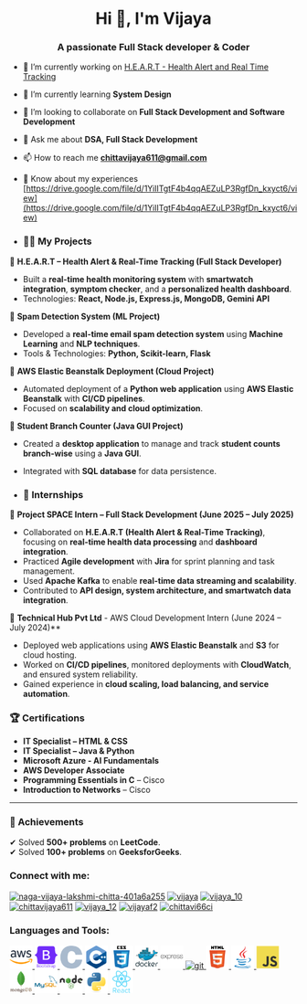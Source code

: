 <h1 align="center">Hi 👋, I'm Vijaya</h1>
<h3 align="center">A passionate Full Stack developer & Coder</h3>



- 🔭 I’m currently working on [H.E.A.R.T - Health Alert and Real Time Tracking](https://github.com/vijayaF2/dashboard)

- 🌱 I’m currently learning **System Design**

- 👯 I’m looking to collaborate on **Full Stack Development and Software Development**

- 💬 Ask me about **DSA, Full Stack Development**

- 📫 How to reach me **chittavijaya611@gmail.com**

- 📄 Know about my experiences [https://drive.google.com/file/d/1YiIITgtF4b4qqAEZuLP3RgfDn_kxyct6/view](https://drive.google.com/file/d/1YiIITgtF4b4qqAEZuLP3RgfDn_kxyct6/view)

- ### 👨‍💻 My Projects

📂 **H.E.A.R.T – Health Alert & Real-Time Tracking (Full Stack Developer)**  
- Built a **real-time health monitoring system** with **smartwatch integration**, **symptom checker**, and a **personalized health dashboard**.  
- Technologies: **React, Node.js, Express.js, MongoDB, Gemini API**

📂 **Spam Detection System (ML Project)**  
- Developed a **real-time email spam detection system** using **Machine Learning** and **NLP techniques**.  
- Tools & Technologies: **Python, Scikit-learn, Flask**

📂 **AWS Elastic Beanstalk Deployment (Cloud Project)**  
- Automated deployment of a **Python web application** using **AWS Elastic Beanstalk** with **CI/CD pipelines**.  
- Focused on **scalability and cloud optimization**.

📂 **Student Branch Counter (Java GUI Project)**  
- Created a **desktop application** to manage and track **student counts branch-wise** using a **Java GUI**.  
- Integrated with **SQL database** for data persistence.

- ### 💼 Internships

🔹 **Project SPACE Intern – Full Stack Development (June 2025 – July 2025)**  
- Collaborated on **H.E.A.R.T (Health Alert & Real-Time Tracking)**, focusing on **real-time health data processing** and **dashboard integration**.  
- Practiced **Agile development** with **Jira** for sprint planning and task management.  
- Used **Apache Kafka** to enable **real-time data streaming and scalability**.  
- Contributed to **API design, system architecture, and smartwatch data integration**.

🔹 **Technical Hub Pvt Ltd** - AWS Cloud Development Intern (June 2024 – July 2024)**  
- Deployed web applications using **AWS Elastic Beanstalk** and **S3** for cloud hosting.  
- Worked on **CI/CD pipelines**, monitored deployments with **CloudWatch**, and ensured system reliability.  
- Gained experience in **cloud scaling, load balancing, and service automation**.

### 🏆 Certifications  
- **IT Specialist – HTML & CSS** 
- **IT Specialist – Java & Python** 
- **Microsoft Azure - AI Fundamentals**
- **AWS Developer Associate**  
- **Programming Essentials in C** – Cisco  
- **Introduction to Networks** – Cisco  

---
### 🏅 Achievements  
✔ Solved **500+ problems** on **LeetCode**.  
✔ Solved **100+ problems** on **GeeksforGeeks**.



   

<h3 align="left">Connect with me:</h3>
<p align="left">
<a href="https://linkedin.com/in/naga-vijaya-lakshmi-chitta-401a6a255" target="blank"><img align="center" src="https://raw.githubusercontent.com/rahuldkjain/github-profile-readme-generator/master/src/images/icons/Social/linked-in-alt.svg" alt="naga-vijaya-lakshmi-chitta-401a6a255" height="30" width="40" /></a>
<a href="https://stackoverflow.com/users/vijaya" target="blank"><img align="center" src="https://raw.githubusercontent.com/rahuldkjain/github-profile-readme-generator/master/src/images/icons/Social/stack-overflow.svg" alt="vijaya" height="30" width="40" /></a>
<a href="https://www.codechef.com/users/vijaya_10" target="blank"><img align="center" src="https://cdn.jsdelivr.net/npm/simple-icons@3.1.0/icons/codechef.svg" alt="vijaya_10" height="30" width="40" /></a>
<a href="https://www.hackerrank.com/chittavijaya611" target="blank"><img align="center" src="https://raw.githubusercontent.com/rahuldkjain/github-profile-readme-generator/master/src/images/icons/Social/hackerrank.svg" alt="chittavijaya611" height="30" width="40" /></a>
<a href="https://codeforces.com/profile/vijaya_12" target="blank"><img align="center" src="https://raw.githubusercontent.com/rahuldkjain/github-profile-readme-generator/master/src/images/icons/Social/codeforces.svg" alt="vijaya_12" height="30" width="40" /></a>
<a href="https://www.leetcode.com/vijayaf2" target="blank"><img align="center" src="https://raw.githubusercontent.com/rahuldkjain/github-profile-readme-generator/master/src/images/icons/Social/leet-code.svg" alt="vijayaf2" height="30" width="40" /></a>
<a href="https://auth.geeksforgeeks.org/user/chittavi66ci" target="blank"><img align="center" src="https://raw.githubusercontent.com/rahuldkjain/github-profile-readme-generator/master/src/images/icons/Social/geeks-for-geeks.svg" alt="chittavi66ci" height="30" width="40" /></a>
</p>

<h3 align="left">Languages and Tools:</h3>
<p align="left"> <a href="https://aws.amazon.com" target="_blank" rel="noreferrer"> <img src="https://raw.githubusercontent.com/devicons/devicon/master/icons/amazonwebservices/amazonwebservices-original-wordmark.svg" alt="aws" width="40" height="40"/> </a> <a href="https://getbootstrap.com" target="_blank" rel="noreferrer"> <img src="https://raw.githubusercontent.com/devicons/devicon/master/icons/bootstrap/bootstrap-plain-wordmark.svg" alt="bootstrap" width="40" height="40"/> </a> <a href="https://www.cprogramming.com/" target="_blank" rel="noreferrer"> <img src="https://raw.githubusercontent.com/devicons/devicon/master/icons/c/c-original.svg" alt="c" width="40" height="40"/> </a> <a href="https://www.w3schools.com/cpp/" target="_blank" rel="noreferrer"> <img src="https://raw.githubusercontent.com/devicons/devicon/master/icons/cplusplus/cplusplus-original.svg" alt="cplusplus" width="40" height="40"/> </a> <a href="https://www.w3schools.com/css/" target="_blank" rel="noreferrer"> <img src="https://raw.githubusercontent.com/devicons/devicon/master/icons/css3/css3-original-wordmark.svg" alt="css3" width="40" height="40"/> </a> <a href="https://www.docker.com/" target="_blank" rel="noreferrer"> <img src="https://raw.githubusercontent.com/devicons/devicon/master/icons/docker/docker-original-wordmark.svg" alt="docker" width="40" height="40"/> </a> <a href="https://expressjs.com" target="_blank" rel="noreferrer"> <img src="https://raw.githubusercontent.com/devicons/devicon/master/icons/express/express-original-wordmark.svg" alt="express" width="40" height="40"/> </a> <a href="https://git-scm.com/" target="_blank" rel="noreferrer"> <img src="https://www.vectorlogo.zone/logos/git-scm/git-scm-icon.svg" alt="git" width="40" height="40"/> </a> <a href="https://www.w3.org/html/" target="_blank" rel="noreferrer"> <img src="https://raw.githubusercontent.com/devicons/devicon/master/icons/html5/html5-original-wordmark.svg" alt="html5" width="40" height="40"/> </a> <a href="https://www.java.com" target="_blank" rel="noreferrer"> <img src="https://raw.githubusercontent.com/devicons/devicon/master/icons/java/java-original.svg" alt="java" width="40" height="40"/> </a> <a href="https://developer.mozilla.org/en-US/docs/Web/JavaScript" target="_blank" rel="noreferrer"> <img src="https://raw.githubusercontent.com/devicons/devicon/master/icons/javascript/javascript-original.svg" alt="javascript" width="40" height="40"/> </a> <a href="https://www.mongodb.com/" target="_blank" rel="noreferrer"> <img src="https://raw.githubusercontent.com/devicons/devicon/master/icons/mongodb/mongodb-original-wordmark.svg" alt="mongodb" width="40" height="40"/> </a> <a href="https://www.mysql.com/" target="_blank" rel="noreferrer"> <img src="https://raw.githubusercontent.com/devicons/devicon/master/icons/mysql/mysql-original-wordmark.svg" alt="mysql" width="40" height="40"/> </a> <a href="https://nodejs.org" target="_blank" rel="noreferrer"> <img src="https://raw.githubusercontent.com/devicons/devicon/master/icons/nodejs/nodejs-original-wordmark.svg" alt="nodejs" width="40" height="40"/> </a> <a href="https://www.python.org" target="_blank" rel="noreferrer"> <img src="https://raw.githubusercontent.com/devicons/devicon/master/icons/python/python-original.svg" alt="python" width="40" height="40"/> </a> <a href="https://reactjs.org/" target="_blank" rel="noreferrer"> <img src="https://raw.githubusercontent.com/devicons/devicon/master/icons/react/react-original-wordmark.svg" alt="react" width="40" height="40"/> </a> </p>

